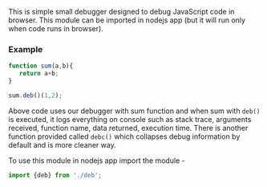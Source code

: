 This is simple small debugger designed to debug JavaScript code in browser. This module can be imported in nodejs app (but it will run only when code runs in browser).

### Example

```js
function sum(a,b){
   return a+b;
}

sum.deb()(1,2);
```

Above code uses our debugger with sum function and when sum with `deb()` is executed, it logs everything on console such as stack trace, arguments received, function name, data returned, execution time. There is another function provided called `debc()` which collapses debug information by default and is more cleaner way.

To use this module in nodejs app import the module -

```js
import {deb} from './deb';
```
